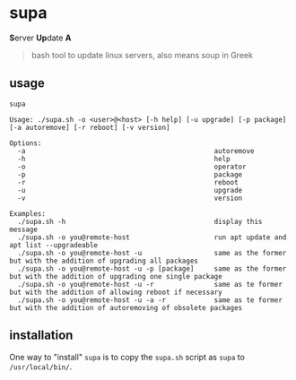 supa
===

**S**erver **Up**date **A**

> bash tool to update linux servers, also means soup in Greek

## usage

```
supa

Usage: ./supa.sh -o <user>@<host> [-h help] [-u upgrade] [-p package] [-a autoremove] [-r reboot] [-v version]

Options:
  -a                                               autoremove
  -h                                               help
  -o                                               operator
  -p                                               package
  -r                                               reboot
  -u                                               upgrade
  -v                                               version

Examples:
  ./supa.sh -h                                     display this message
  ./supa.sh -o you@remote-host                     run apt update and apt list --upgradeable
  ./supa.sh -o you@remote-host -u                  same as the former but with the addition of upgrading all packages
  ./supa.sh -o you@remote-host -u -p [package]     same as the former but with the addition of upgrading one single package
  ./supa.sh -o you@remote-host -u -r               same as te former but with the addition of allowing reboot if necessary
  ./supa.sh -o you@remote-host -u -a -r            same as te former but with the addition of autoremoving of obsolete packages

```

## installation

One way to "install" `supa` is to copy the `supa.sh` script as `supa` to `/usr/local/bin/`.
